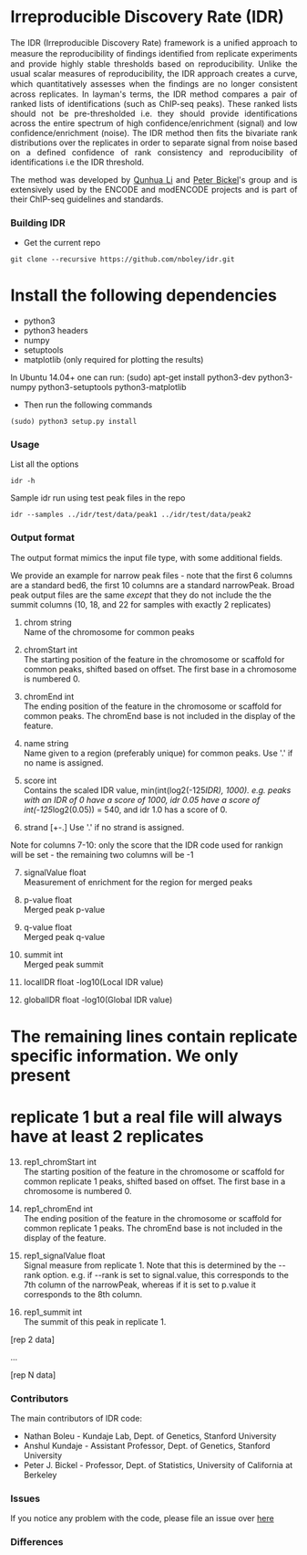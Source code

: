 Irreproducible Discovery Rate (IDR)
===

<p align="justify">The IDR (Irreproducible Discovery Rate) framework is a uniﬁed approach to measure the reproducibility of ﬁndings identiﬁed from replicate experiments and provide highly stable thresholds based on reproducibility. Unlike the usual scalar measures of reproducibility, the IDR approach creates a curve, which quantitatively assesses when the ﬁndings are no longer consistent across replicates. In layman's terms, the IDR method compares a pair of ranked lists of identifications (such as ChIP-seq peaks). These ranked lists should not be pre-thresholded i.e. they should provide identifications across the entire spectrum of high confidence/enrichment (signal) and low confidence/enrichment (noise). The IDR method then fits the bivariate rank distributions over the replicates in order to separate signal from noise based on a defined confidence of rank consistency and reproducibility of identifications i.e the IDR threshold.</p>

<p align="justify">The method was developed by <a href="http://www.personal.psu.edu/users/q/u/qul12/index.html">Qunhua Li</a> and <a href="http://www.stat.berkeley.edu/~bickel/">Peter Bickel</a>'s group and is extensively used by the ENCODE and modENCODE  projects and is part of their ChIP-seq guidelines and standards.</p>

### Building IDR

* Get the current repo
```
git clone --recursive https://github.com/nboley/idr.git
```

# Install the following dependencies
- python3
- python3 headers 
- numpy
- setuptools
- matplotlib (only required for plotting the results)

In Ubuntu 14.04+ one can run: 
(sudo) apt-get install python3-dev python3-numpy python3-setuptools python3-matplotlib

* Then run the following commands 
```
(sudo) python3 setup.py install
```

### Usage

List all the options
 
```
idr -h
```

Sample idr run using test peak files in the repo

```
idr --samples ../idr/test/data/peak1 ../idr/test/data/peak2
```

### Output format
The output format mimics the input file type, with some additional fields. 

We provide an example for narrow peak files - note that the first 6 columns
are a standard bed6, the first 10 columns are a standard narrowPeak. Broad peak 
output files are the same *except* that they do not include the the summit 
columns (10, 18, and 22 for samples with exactly 2 replicates)

1.  chrom             string  
Name of the chromosome for common peaks

2.  chromStart        int     
The starting position of the feature in the chromosome or scaffold for common 
peaks, shifted based on offset. The first base in a chromosome is numbered 0.

3.  chromEnd          int     
The ending position of the feature in the chromosome or scaffold for common 
peaks. The chromEnd base is not included in the display of the feature.

4.  name              string  
Name given to a region (preferably unique) for common peaks. Use '.' 
if no name is assigned.

5.  score             int     
Contains the scaled IDR value, min(int(log2(-125*IDR), 1000). e.g. peaks with 
an IDR of 0 have a score of 1000, idr 0.05 have a score of int(-125*log2(0.05))
= 540, and idr 1.0 has a score of 0.

6.  strand         [+-.]   Use '.' if no strand is assigned.

Note for columns 7-10: only the score that the IDR code used for rankign 
will be set - the remaining two columns will be -1

7.  signalValue       float   
Measurement of enrichment for the region for merged peaks

8.  p-value           float   
Merged peak p-value

9.  q-value           float   
Merged peak q-value

10. summit            int     
Merged peak summit

11. localIDR          float 
-log10(Local IDR value)

12. globalIDR         float 
-log10(Global IDR value)

#### 
# The remaining lines contain replicate specific information. We only present
# replicate 1 but a real file will always have at least 2 replicates

13. rep1_chromStart   int     
The starting position of the feature in the chromosome or scaffold for common 
replicate 1 peaks, shifted based on offset. The first base in a chromosome is 
numbered 0.

14. rep1_chromEnd     int     
The ending position of the feature in the chromosome or scaffold for common 
replicate 1 peaks. The chromEnd base is not included in the display of the 
feature.

15. rep1_signalValue  float   
Signal measure from replicate 1. Note that this is determined by the --rank 
option. e.g. if --rank is set to signal.value, this corresponds to the 7th 
column of the narrowPeak, whereas if it is set to p.value it corresponds to
the 8th column. 

18. rep1_summit       int     
The summit of this peak in replicate 1. 

[rep 2 data]

...

[rep N data]


### Contributors

The main contributors of IDR code:

  * Nathan Boleu        - Kundaje Lab, Dept. of Genetics, Stanford University
  * Anshul Kundaje      - Assistant Professor, Dept. of Genetics, Stanford University
  * Peter J. Bickel     - Professor, Dept. of Statistics, University of California at Berkeley

### Issues

If you notice any problem with the code, please file an issue over [here](https://github.com/nboley/idr/issues)

### Differences 
